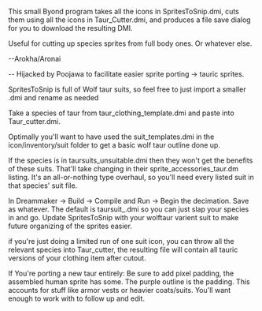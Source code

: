 This small Byond program takes all the icons in SpritesToSnip.dmi, 
cuts them using all the icons in Taur_Cutter.dmi, and produces a file save
dialog for you to download the resulting DMI.

Useful for cutting up species sprites from full body ones. Or whatever else.

--Arokha/Aronai


-- Hijacked by Poojawa to facilitate easier sprite porting -> tauric sprites. 

SpritesToSnip is full of Wolf taur suits, so feel free to just import a smaller .dmi and rename as needed

Take a species of taur from taur_clothing_template.dmi and paste into Taur_cutter.dmi.

Optimally you'll want to have used the suit_templates.dmi in the icon/inventory/suit folder to get a basic wolf taur outline done up. 

If the species is in taursuits_unsuitable.dmi then they won't get the benefits of these suits. That'll take changing in their sprite_accessories_taur.dm listing. It's an all-or-nothing type overhaul, so you'll need every listed suit in that species' suit file. 

In Dreammaker -> Build -> Compile and Run -> Begin the decimation. Save as whatever. The default is taursuit_.dmi so you can just slap your species in and go. Update SpritesToSnip with your wolftaur varient suit to make future organizing of the sprites easier. 

if you're just doing a limited run of one suit icon, you can throw all the relevant species into Taur_cutter, the resulting file will contain all tauric versions of your clothing item after cutout.

If You're porting a new taur entirely:
Be sure to add pixel padding, the assembled human sprite has some. The purple outline is the padding. This accounts for stuff like armor vests or heavier coats/suits. You'll want enough to work with to follow up and edit.